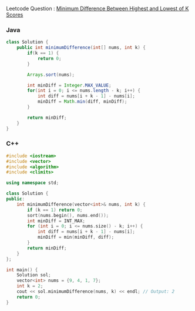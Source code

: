 Leetcode Question : [Minimum Difference Between Highest and Lowest of K Scores](https://leetcode.com/problems/minimum-difference-between-highest-and-lowest-of-k-scores/description/)
### Java
```java
class Solution {
    public int minimumDifference(int[] nums, int k) {
        if(k == 1) {
            return 0;
        }

        Arrays.sort(nums);

        int minDiff = Integer.MAX_VALUE;
        for(int i = 0; i <= nums.length - k; i++) {
            int diff = nums[i + k - 1] - nums[i];
            minDiff = Math.min(diff, minDiff);
        }

        return minDiff;        
    }
}
```
### C++
```cpp
#include <iostream>
#include <vector>
#include <algorithm>
#include <climits>

using namespace std;

class Solution {
public:
    int minimumDifference(vector<int>& nums, int k) {
        if (k == 1) return 0;
        sort(nums.begin(), nums.end());
        int minDiff = INT_MAX;
        for (int i = 0; i <= nums.size() - k; i++) {
            int diff = nums[i + k - 1] - nums[i];
            minDiff = min(minDiff, diff);
        }
        return minDiff;
    }
};

int main() {
    Solution sol;
    vector<int> nums = {9, 4, 1, 7};
    int k = 2;
    cout << sol.minimumDifference(nums, k) << endl; // Output: 2
    return 0;
}
```
